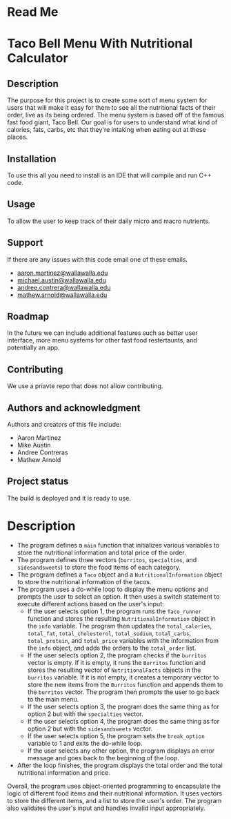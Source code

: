 # Read Me 
# Taco Bell Menu With Nutritional Calculator


## Description
The purpose for this project is to create some sort of menu system for users that will make it easy for them to see all the nutritional 
facts of their order, live as its being ordered. The menu system is based off of the famous fast food giant, Taco Bell. Our goal is for users to understand what kind of calories, fats, carbs, etc that they're intaking when eating out at these places.


## Installation
To use this all you need to install is an IDE that will compile and run C++ code.

## Usage
To allow the user to keep track of their daily micro and macro nutrients.

## Support
If there are any issues with this code email one of these emails.
* aaron.martinez@wallawalla.edu
* michael.austin@wallawalla.edu
* andree.contrera@wallawalla.edu
* mathew.arnold@wallawalla.edu

## Roadmap
In the future we can include additional features such as better user interface, more menu systems for other fast food restertaunts, and potentially an app.

## Contributing
We use a priavte repo that does not allow contributing.

## Authors and acknowledgment
Authors and creators of this file include:
* Aaron Martinez
* Mike Austin 
* Andree Contreras
* Mathew Arnold

## Project status
The build is deployed and it is ready to use.

# Description

- The program defines a `main` function that initializes various variables to store the nutritional information and total price of the order.
- The program defines three vectors (`burritos`, `specialties`, and `sidesandsweets`) to store the food items of each category.
- The program defines a `Taco` object and a `NutritionalInformation` object to store the nutritional information of the tacos.
- The program uses a do-while loop to display the menu options and prompts the user to select an option. It then uses a switch statement to execute different actions based on the user's input:
  - If the user selects option 1, the program runs the `Taco_runner` function and stores the resulting `NutritionalInformation` object in the `info` variable. The program then updates the `total_calories`, `total_fat`, `total_cholesterol`, `total_sodium`, `total_carbs`, `total_protein`, and `total_price` variables with the information from the `info` object, and adds the orders to the `total_order` list.
  - If the user selects option 2, the program checks if the `burritos` vector is empty. If it is empty, it runs the `Burritos` function and stores the resulting vector of `NutritionalFacts` objects in the `burritos` variable. If it is not empty, it creates a temporary vector to store the new items from the `Burritos` function and appends them to the `burritos` vector. The program then prompts the user to go back to the main menu.
  - If the user selects option 3, the program does the same thing as for option 2 but with the `specialties` vector.
  - If the user selects option 4, the program does the same thing as for option 2 but with the `sidesandsweets` vector.
  - If the user selects option 5, the program sets the `break_option` variable to 1 and exits the do-while loop.
  - If the user selects any other option, the program displays an error message and goes back to the beginning of the loop.
- After the loop finishes, the program displays the total order and the total nutritional information and price.
  
Overall, the program uses object-oriented programming to encapsulate the logic of different food items and their nutritional information. It uses vectors to store the different items, and a list to store the user's order. The program also validates the user's input and handles invalid input appropriately.
